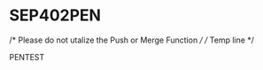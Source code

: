 SEP402PEN
=========

/* Please do not utalize the Push or Merge Function */
/* Temp line */ 


PENTEST
